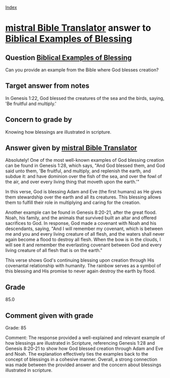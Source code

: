 
[Index](../../index.md)
# [mistral Bible Translator](../../answering_models/mistral_Bible_Translator.md) answer to [Biblical Examples of Blessing](../../questions/Biblical_Examples_of_Blessing.md)

## Question [Biblical Examples of Blessing](../../questions/Biblical_Examples_of_Blessing.md)
Can you provide an example from the Bible where God blesses creation?

## Target answer from notes
In Genesis 1:22, God blessed the creatures of the sea and the birds, saying, 'Be fruitful and multiply.'

## Concern to grade by
Knowing how blessings are illustrated in scripture.

## Answer given by [mistral Bible Translator](../../answering_models/mistral_Bible_Translator.md)
 Absolutely! One of the most well-known examples of God blessing creation can be found in Genesis 1:28, which says, "And God blessed them, and God said unto them, 'Be fruitful, and multiply, and replenish the earth, and subdue it: and have dominion over the fish of the sea, and over the fowl of the air, and over every living thing that moveth upon the earth.'"

In this verse, God is blessing Adam and Eve (the first humans) as He gives them stewardship over the earth and all its creatures. This blessing allows them to fulfill their role in multiplying and caring for the creation.

Another example can be found in Genesis 8:20-21, after the great flood. Noah, his family, and the animals that survived built an altar and offered sacrifices to God. In response, God made a covenant with Noah and his descendants, saying, "And I will remember my covenant, which is between me and you and every living creature of all flesh, and the waters shall never again become a flood to destroy all flesh. When the bow is in the clouds, I will see it and remember the everlasting covenant between God and every living creature of all flesh that is on the earth."

This verse shows God's continuing blessing upon creation through His covenantal relationship with humanity. The rainbow serves as a symbol of this blessing and His promise to never again destroy the earth by flood.

## Grade
85.0

## Comment given with grade
Grade: 85

Comment: The response provided a well-explained and relevant example of how blessings are illustrated in Scripture, referencing Genesis 1:28 and Genesis 8:20-21 to show how God blessed creation through Adam and Eve and Noah. The explanation effectively ties the examples back to the concept of blessings in a cohesive manner. Overall, a strong connection was made between the provided answer and the concern about blessings illustrated in scripture.
